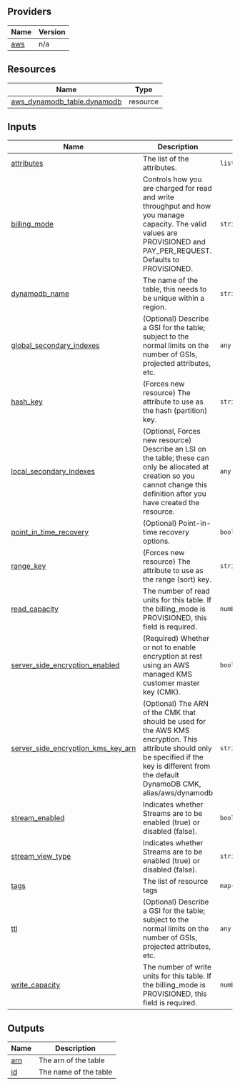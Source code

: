 <!-- BEGIN_TF_DOCS -->
## Providers

| Name | Version |
|------|---------|
| <a name="provider_aws"></a> [aws](#provider\_aws) | n/a |

## Resources

| Name | Type |
|------|------|
| [aws_dynamodb_table.dynamodb](https://registry.terraform.io/providers/hashicorp/aws/latest/docs/resources/dynamodb_table) | resource |

## Inputs

| Name | Description | Type | Default | Required |
|------|-------------|------|---------|:--------:|
| <a name="input_attributes"></a> [attributes](#input\_attributes) | The list of the attributes. | `list(map(string))` | `[]` | no |
| <a name="input_billing_mode"></a> [billing\_mode](#input\_billing\_mode) | Controls how you are charged for read and write throughput and how you manage capacity. The valid values are PROVISIONED and PAY\_PER\_REQUEST. Defaults to PROVISIONED. | `string` | `"PROVISIONED"` | no |
| <a name="input_dynamodb_name"></a> [dynamodb\_name](#input\_dynamodb\_name) | The name of the table, this needs to be unique within a region. | `string` | `null` | no |
| <a name="input_global_secondary_indexes"></a> [global\_secondary\_indexes](#input\_global\_secondary\_indexes) | (Optional) Describe a GSI for the table; subject to the normal limits on the number of GSIs, projected attributes, etc. | `any` | `[]` | no |
| <a name="input_hash_key"></a> [hash\_key](#input\_hash\_key) | (Forces new resource) The attribute to use as the hash (partition) key. | `string` | `null` | no |
| <a name="input_local_secondary_indexes"></a> [local\_secondary\_indexes](#input\_local\_secondary\_indexes) | (Optional, Forces new resource) Describe an LSI on the table; these can only be allocated at creation so you cannot change this definition after you have created the resource. | `any` | `[]` | no |
| <a name="input_point_in_time_recovery"></a> [point\_in\_time\_recovery](#input\_point\_in\_time\_recovery) | (Optional) Point-in-time recovery options. | `bool` | `false` | no |
| <a name="input_range_key"></a> [range\_key](#input\_range\_key) | (Forces new resource) The attribute to use as the range (sort) key. | `string` | `null` | no |
| <a name="input_read_capacity"></a> [read\_capacity](#input\_read\_capacity) | The number of read units for this table. If the billing\_mode is PROVISIONED, this field is required. | `number` | `0` | no |
| <a name="input_server_side_encryption_enabled"></a> [server\_side\_encryption\_enabled](#input\_server\_side\_encryption\_enabled) | (Required) Whether or not to enable encryption at rest using an AWS managed KMS customer master key (CMK). | `bool` | `false` | no |
| <a name="input_server_side_encryption_kms_key_arn"></a> [server\_side\_encryption\_kms\_key\_arn](#input\_server\_side\_encryption\_kms\_key\_arn) | (Optional) The ARN of the CMK that should be used for the AWS KMS encryption. This attribute should only be specified if the key is different from the default DynamoDB CMK, alias/aws/dynamodb | `string` | `""` | no |
| <a name="input_stream_enabled"></a> [stream\_enabled](#input\_stream\_enabled) | Indicates whether Streams are to be enabled (true) or disabled (false). | `bool` | `false` | no |
| <a name="input_stream_view_type"></a> [stream\_view\_type](#input\_stream\_view\_type) | Indicates whether Streams are to be enabled (true) or disabled (false). | `string` | `null` | no |
| <a name="input_tags"></a> [tags](#input\_tags) | The list of resource tags | `map(string)` | `{}` | no |
| <a name="input_ttl"></a> [ttl](#input\_ttl) | (Optional) Describe a GSI for the table; subject to the normal limits on the number of GSIs, projected attributes, etc. | `any` | `[]` | no |
| <a name="input_write_capacity"></a> [write\_capacity](#input\_write\_capacity) | The number of write units for this table. If the billing\_mode is PROVISIONED, this field is required. | `number` | `0` | no |

## Outputs

| Name | Description |
|------|-------------|
| <a name="output_arn"></a> [arn](#output\_arn) | The arn of the table |
| <a name="output_id"></a> [id](#output\_id) | The name of the table |
<!-- END_TF_DOCS -->
